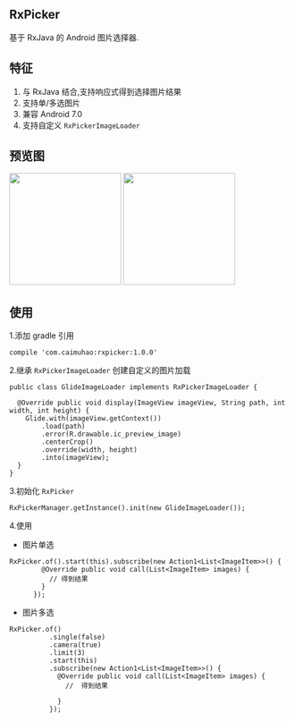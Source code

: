 ## RxPicker

基于 RxJava 的 Android 图片选择器.

## 特征

1. 与 RxJava 结合,支持响应式得到选择图片结果
2. 支持单/多选图片
3. 兼容 Android 7.0
4. 支持自定义 `RxPickerImageLoader`


## 预览图

<image src="./image/1.png" width="200px"/> <image src="./image/2.png" width="200px"/> 


## 使用

1.添加 gradle 引用

```
compile 'com.caimuhao:rxpicker:1.0.0'
```

2.继承 `RxPickerImageLoader` 创建自定义的图片加载

```
public class GlideImageLoader implements RxPickerImageLoader {

  @Override public void display(ImageView imageView, String path, int width, int height) {
    Glide.with(imageView.getContext())
        .load(path)
        .error(R.drawable.ic_preview_image)
        .centerCrop()
        .override(width, height)
        .into(imageView);
  }
}
```

3.初始化 `RxPicker`

```
RxPickerManager.getInstance().init(new GlideImageLoader());
```

4.使用

- 图片单选
```
RxPicker.of().start(this).subscribe(new Action1<List<ImageItem>>() {
        @Override public void call(List<ImageItem> images) {
          // 得到结果
        }
      });
```

- 图片多选

```
RxPicker.of()
          .single(false)
          .camera(true)
          .limit(3)
          .start(this)
          .subscribe(new Action1<List<ImageItem>>() {
            @Override public void call(List<ImageItem> images) {
              //  得到结果

            }
          });
```